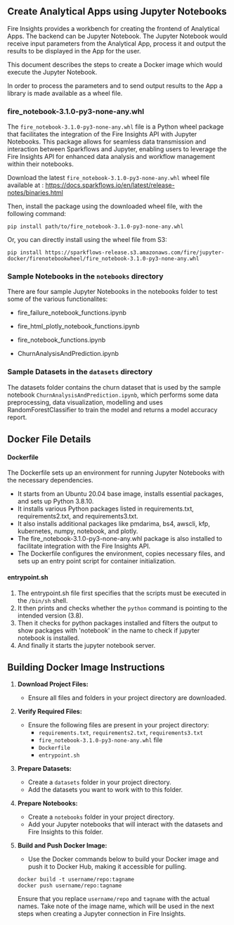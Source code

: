 ## Create Analytical Apps using Jupyter Notebooks

Fire Insights provides a workbench for creating the frontend of Analytical Apps. The backend can be Jupyter Notebook. The Jupyter Notebook would receive input parameters from the Analytical App, process it and output the results to be displayed in the App for the user.

This document describes the steps to create a Docker image which would execute the Jupyter Notebook.

In order to process the parameters and to send output results to the App a library is made available as a wheel file.


### fire_notebook-3.1.0-py3-none-any.whl

The `fire_notebook-3.1.0-py3-none-any.whl` file is a Python wheel package that facilitates the integration of the Fire Insights API with Jupyter Notebooks. This package allows for seamless data transmission and interaction between Sparkflows and Jupyter, enabling users to leverage the Fire Insights API for enhanced data analysis and workflow management within their notebooks. 

Download the latest `fire_notebook-3.1.0-py3-none-any.whl` wheel file available at : https://docs.sparkflows.io/en/latest/release-notes/binaries.html

Then, install the package using the downloaded wheel file, with the following command:

```
pip install path/to/fire_notebook-3.1.0-py3-none-any.whl
```

Or, you can directly install using the wheel file from S3: 

```
pip install https://sparkflows-release.s3.amazonaws.com/fire/jupyter-docker/firenotebookwheel/fire_notebook-3.1.0-py3-none-any.whl
```

### Sample Notebooks in the `notebooks` directory

There are four sample Jupyter Notebooks in the notebooks folder to test some of the various functionalites:

* fire_failure_notebook_functions.ipynb
* fire_html_plotly_notebook_functions.ipynb
* fire_notebook_functions.ipynb

* ChurnAnalysisAndPrediction.ipynb

### Sample Datasets in the `datasets` directory

The datasets folder contains the churn dataset that is used by the sample notebook ``ChurnAnalysisAndPrediction.ipynb``, which performs some data preprocessing, data visualization, modelling and uses RandomForestClassifier to train the model and returns a model accuracy report.


## Docker File Details

#### Dockerfile

The Dockerfile sets up an environment for running Jupyter Notebooks with the necessary dependencies. 

* It starts from an Ubuntu 20.04 base image, installs essential packages, and sets up Python 3.8.10.
* It installs various Python packages listed in requirements.txt, requirements2.txt, and requirements3.txt.
* It also installs additional packages like pmdarima, bs4, awscli, kfp, kubernetes, numpy, notebook, and plotly.
* The fire_notebook-3.1.0-py3-none-any.whl package is also installed to facilitate integration with the Fire Insights API.
* The Dockerfile configures the environment, copies necessary files, and sets up an entry point script for container initialization.

#### entrypoint.sh

1. The entrypoint.sh file first specifies that the scripts must be executed in the `/bin/sh` shell.
2. It then prints and checks whether the `python` command is pointing to the intended version (3.8).
3. Then it checks for python packages installed and filters the output to show packages with 'notebook' in the name to check if jupyter notebook is installed.
4. And finally it starts the jupyter notebook server.


## Building Docker Image Instructions

1. **Download Project Files:**
   - Ensure all files and folders in your project directory are downloaded.

2. **Verify Required Files:**
   - Ensure the following files are present in your project directory:
     - `requirements.txt`, `requirements2.txt`, `requirements3.txt`
     - `fire_notebook-3.1.0-py3-none-any.whl` file
     - `Dockerfile`
     - `entrypoint.sh`

3. **Prepare Datasets:**
   - Create a `datasets` folder in your project directory.
   - Add the datasets you want to work with to this folder.

4. **Prepare Notebooks:**
   - Create a `notebooks` folder in your project directory.
   - Add your Jupyter notebooks that will interact with the datasets and Fire Insights to this folder.

5. **Build and Push Docker Image:**
   - Use the Docker commands below to build your Docker image and push it to Docker Hub, making it accessible for pulling.


    ```
    docker build -t username/repo:tagname
    docker push username/repo:tagname
    ```
    
    Ensure that you replace `username/repo` and `tagname` with the actual names. Take note of the image name, which will be used in the next steps when creating a Jupyter connection in Fire Insights.



